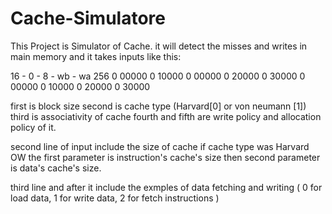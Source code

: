 # Cache-Simulatore

This Project is Simulator of Cache. it will detect the misses and writes in main memory and it takes inputs like this:

16 - 0 - 8 - wb - wa
256
0 00000 
0 10000 
0 00000 
0 20000 
0 30000 
0 00000 
0 10000 
0 20000 
0 30000 

first  is block size
second is cache type (Harvard[0] or von neumann [1])
third  is associativity of cache
fourth and fifth are write policy and allocation policy of it.

second line of input include the size of cache if cache type was Harvard OW the first parameter
                  is instruction's cache's size then second parameter is data's cache's size.

third line and after it include the exmples of data fetching and writing ( 0 for load data, 1 for write data, 2 for fetch instructions )
